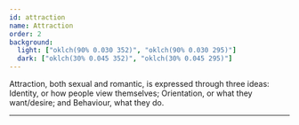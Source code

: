 ```yaml
---
id: attraction
name: Attraction
order: 2
background:
  light: ["oklch(90% 0.030 352)", "oklch(90% 0.030 295)"]
  dark: ["oklch(30% 0.045 352)", "oklch(30% 0.045 295)"]
---
```


Attraction, both sexual and romantic, is expressed through three ideas: Identity, or how people view themselves; Orientation, or what they want/desire; and Behaviour, what they do.

---
